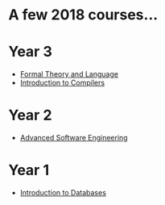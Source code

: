 # A few 2018 courses...

# Year 3
* [Formal Theory and Language](courses/ftl/)
* [Introduction to Compilers](courses/compilers/)

# Year 2
* [Advanced Software Engineering](courses/ase/)

# Year 1
* [Introduction to Databases](courses/db/)
